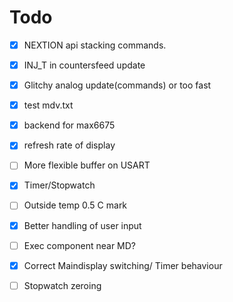 # Todo
- [x] NEXTION api stacking commands.
- [x] INJ_T in countersfeed update
- [x] Glitchy analog update(commands) or too fast
- [x] test mdv.txt
- [x] backend for max6675
- [x] refresh rate of display
- [ ] More flexible buffer on USART
- [x] Timer/Stopwatch
- [ ] Outside temp 0.5 C mark
- [x] Better handling of user input
- [ ] Exec component near MD?
- [x] Correct Maindisplay switching/ Timer behaviour
- [ ] Stopwatch zeroing
  